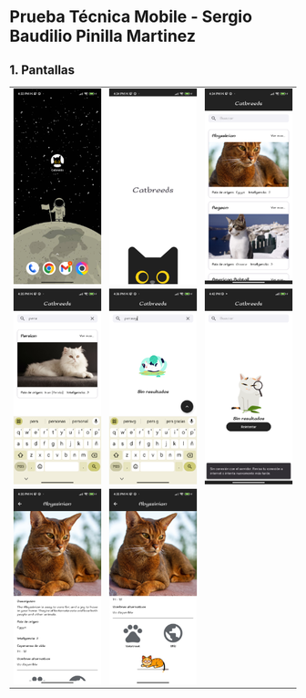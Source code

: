 # Prueba Técnica Mobile - Sergio Baudilio Pinilla Martinez 
 
## 1. Pantallas

<table>
  <tr>
  <td>
  <img src="https://github.com/sbpinilla/catbreeds/blob/master/img/deviceLogo.png" width="200">
  </td>
   <td>
  <img src="https://github.com/sbpinilla/catbreeds/blob/master/img/splash.png" width="200">
  </td>
   <td>
  <img src="https://github.com/sbpinilla/catbreeds/blob/master/img/catList.png" width="200">
  </td>
  
</tr>
<tr>
 <td>
  <img src="https://github.com/sbpinilla/catbreeds/blob/master/img/catListFilter.png" width="200">
  </td>
  <td>
  <img src="https://github.com/sbpinilla/catbreeds/blob/master/img/catListFilter2.png" width="200">
  </td>
   <td>
  <img src="https://github.com/sbpinilla/catbreeds/blob/master/img/catListFilter3.png" width="200">
  </td>
</tr>

<tr>
 <td>
  <img src="https://github.com/sbpinilla/catbreeds/blob/master/img/catDetail.png" width="200">
  </td>
  <td>
  <img src="https://github.com/sbpinilla/catbreeds/blob/master/img/catDetail2.png" width="200">
  </td>
   <td>
  
  </td>
</tr>
</table>
